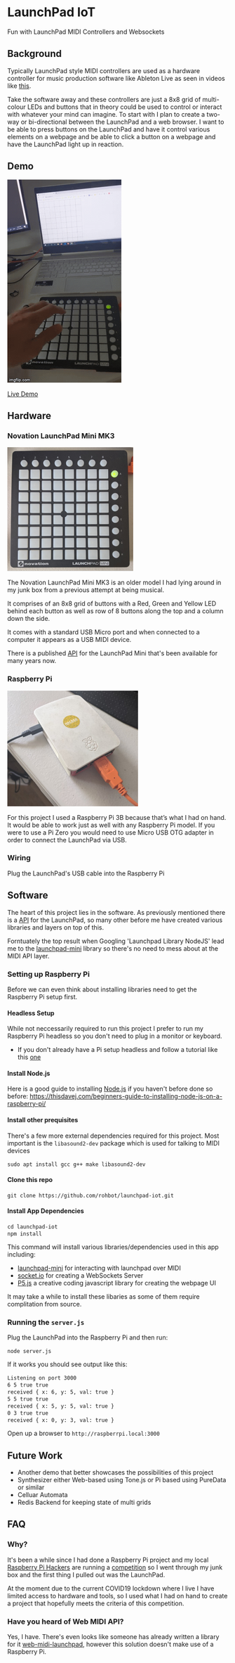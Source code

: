 # LaunchPad IoT
Fun with LaunchPad MIDI Controllers and Websockets

## Background
Typically LaunchPad style MIDI controllers are used as a hardware controller for music production software like Ableton Live as seen in videos like [this](https://www.youtube.com/watch?v=lTx3G6h2xyA).

Take the software away and these controllers are just a 8x8 grid of multi-colour LEDs and buttons that in theory could be used to control or interact with whatever your mind can imagine.
To start with I plan to create a two-way or bi-directional between the LaunchPad and a web browser. I want to be able to press buttons on the LaunchPad and have it control various elements on a webpage and be able to click a button on a webpage and have the LaunchPad light up in reaction.

## Demo
![Demo GIF](public/images/demo.gif)

[Live Demo](http://launchpad.rohbot.cc)

## Hardware
### Novation LaunchPad Mini MK3
![LaunchPad Mini](public/images/launchpad.png)

The Novation LaunchPad Mini MK3 is an older model I had lying around in my junk box from a previous attempt at being musical. 

It comprises of an 8x8 grid of buttons with a Red, Green and Yellow LED behind each button as well as row of 8 buttons along the top and a column down the side.

It comes with a standard USB Micro port and when connected to a computer it appears as a USB MIDI device.

There is a published [API](https://github.com/Granjow/launchpad-mini/blob/master/doc/launchpad-programmers-reference.pdf) for the LaunchPad Mini that's been available for many years now. 


### Raspberry Pi
![Raspberry Pi](public/images/rpi.png)

For this project I used a Raspberry Pi 3B because that’s what I had on hand. It would be able to work just as well with any Raspberry Pi model. If you were to use a Pi Zero you would need to use Micro USB OTG adapter in order to connect the LaunchPad via USB.

### Wiring
Plug the LaunchPad's USB cable into the Raspberry Pi

## Software
The heart of this project lies in the software. As previously mentioned there is a [API](https://github.com/Granjow/launchpad-mini/blob/master/doc/launchpad-programmers-reference.pdf) for the LaunchPad, so many other before me have created various libraries and layers on top of this.

Forntuately the top result when Googling 'Launchpad Library NodeJS' lead me to the [launchpad-mini](https://github.com/Granjow/launchpad-mini) library so there's no need to mess about at the MIDI API layer.

### Setting up Raspberry Pi
Before we can even think about installing libraries need to get the Raspberry Pi setup first.
#### Headless Setup
While not neccessarily required to run this project I prefer to run my Raspberry Pi headless so you don't need to plug in a monitor or keyboard.
- If you don't already have a Pi setup headless and follow a tutorial like this [one](https://www.tomshardware.com/reviews/raspberry-pi-headless-setup-how-to,6028.html)

#### Install Node.js
Here is a good guide to installing [Node.js](https://nodejs.org) if you haven't before done so before: https://thisdavej.com/beginners-guide-to-installing-node-js-on-a-raspberry-pi/ 

#### Install other prequisites
There's a few more external dependencies required for this project. Most important is the `libasound2-dev` package which is used for talking to MIDI devices 
```
sudo apt install gcc g++ make libasound2-dev 
```
#### Clone this repo
```
git clone https://github.com/rohbot/launchpad-iot.git
```

#### Install App Dependencies
```
cd launchpad-iot
npm install
```
This command will install various libraries/dependencies used in this app including: 
- [launchpad-mini](https://github.com/Granjow/launchpad-mini) for interacting with launchpad over MIDI
- [socket.io](https://socket.io/) for creating a WebSockets Server
- [P5.js](https://p5js.org/) a creative coding javascript library for creating the webpage UI

It may take a while to install these libaries as some of them require complitation from source.

### Running the `server.js`
Plug the LaunchPad into the Raspberry Pi and then run:
```
node server.js
```
If it works you should see output like this:
```
Listening on port 3000
6 5 true true
received { x: 6, y: 5, val: true }
5 5 true true
received { x: 5, y: 5, val: true }
0 3 true true
received { x: 0, y: 3, val: true }
```
Open up a browser to `http://raspberrpi.local:3000`

## Future Work
- Another demo that better showcases the possibilities of this project
- Synthesizer either Web-based using Tone.js or Pi based using PureData or similar
- Celluar Automata
- Redis Backend for keeping state of multi grids


## FAQ
### Why?
It's been a while since I had done a Raspberry Pi project and my local [Raspberry Pi Hackers](https://melbourne-rpi.com.au/) are running a [competition](https://melbourne-rpi.com.au/competition/) so I went through my junk box and the first thing I pulled out was the LaunchPad. 

At the moment due to the current COVID19 lockdown where I live I have limited access to hardware and tools, so I used what I had on hand to create a project that hopefully meets the criteria of this competition.

### Have you heard of Web MIDI API? 
Yes, I have. There's even looks like someone has already written a library for it [web-midi-launchpad](https://github.com/Athaphian/web-midi-launchpad), however this solution doesn't make use of a Raspberry Pi.